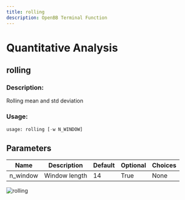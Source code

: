 ```yaml
---
title: rolling
description: OpenBB Terminal Function
---
```


# Quantitative Analysis

## rolling

### Description: 

Rolling mean and std deviation

### Usage: 
```python
usage: rolling [-w N_WINDOW]
```

## Parameters

| Name | Description | Default | Optional | Choices |
| ---- | ----------- | ------- | -------- | ------- |
| n_window | Window length | 14 | True | None |


![rolling](https://user-images.githubusercontent.com/46355364/154308175-bb244d55-a6e0-4d6e-80f4-b3937dcd8ed4.png)

